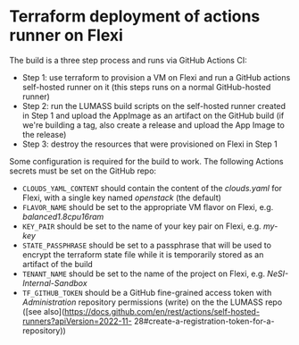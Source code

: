 # Terraform deployment of actions runner on Flexi

The build is a three step process and runs via GitHub Actions CI:

- Step 1: use terraform to provision a VM on Flexi and run a GitHub actions self-hosted runner on it (this steps runs on a normal GitHub-hosted runner)
- Step 2: run the LUMASS build scripts on the self-hosted runner created in Step 1 and upload the AppImage as an artifact on the GitHub build (if we're building a tag, also create a release and upload the App Image to the release)
- Step 3: destroy the resources that were provisioned on Flexi in Step 1

Some configuration is required for the build to work. The following Actions secrets must be set on the GitHub repo:

- `CLOUDS_YAML_CONTENT` should contain the content of the *clouds.yaml* for Flexi, with a single key named *openstack* (the default)
- `FLAVOR_NAME` should be set to the appropriate VM flavor on Flexi, e.g. *balanced1.8cpu16ram*
- `KEY_PAIR` should be set to the name of your key pair on Flexi, e.g. *my-key*
- `STATE_PASSPHRASE` should be set to a passphrase that will be used to encrypt the terraform state file while it is temporarily stored as an artifact of the build
- `TENANT_NAME` should be set to the name of the project on Flexi, e.g. *NeSI-Internal-Sandbox*
- `TF_GITHUB_TOKEN` should be a GitHub fine-grained access token with *Administration* repository permissions (write) on the the LUMASS repo ([see also](https://docs.github.com/en/rest/actions/self-hosted-runners?apiVersion=2022-11-           28#create-a-registration-token-for-a-repository))
